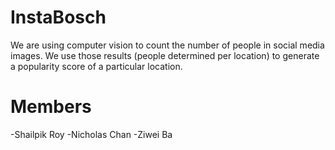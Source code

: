 # InstaBosch
We are using computer vision to count the number of people in social media images. We use those results (people determined per location) to generate a popularity score of a particular location.

# Members
-Shailpik Roy
-Nicholas Chan
-Ziwei Ba
